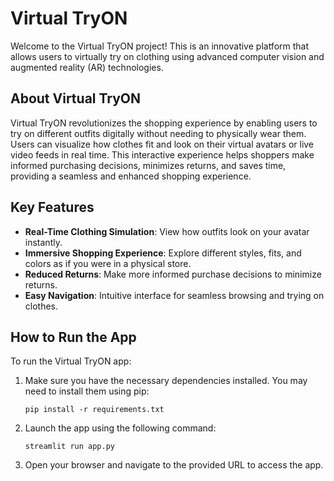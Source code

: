# Virtual TryON

Welcome to the Virtual TryON project! This is an innovative platform that allows users to virtually try on clothing using advanced computer vision and augmented reality (AR) technologies.

## About Virtual TryON

Virtual TryON revolutionizes the shopping experience by enabling users to try on different outfits digitally without needing to physically wear them. Users can visualize how clothes fit and look on their virtual avatars or live video feeds in real time. This interactive experience helps shoppers make informed purchasing decisions, minimizes returns, and saves time, providing a seamless and enhanced shopping experience.

## Key Features

- **Real-Time Clothing Simulation**: View how outfits look on your avatar instantly.
- **Immersive Shopping Experience**: Explore different styles, fits, and colors as if you were in a physical store.
- **Reduced Returns**: Make more informed purchase decisions to minimize returns.
- **Easy Navigation**: Intuitive interface for seamless browsing and trying on clothes.

## How to Run the App

To run the Virtual TryON app:

1. Make sure you have the necessary dependencies installed. You may need to install them using pip:
    ```shell
    pip install -r requirements.txt
    ```

2. Launch the app using the following command:
    ```shell
    streamlit run app.py
    ```

3. Open your browser and navigate to the provided URL to access the app.
